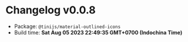 # Changelog v0.0.8

- Package: `@tinijs/material-outlined-icons`
- Build time: **Sat Aug 05 2023 22:49:35 GMT+0700 (Indochina Time)**

